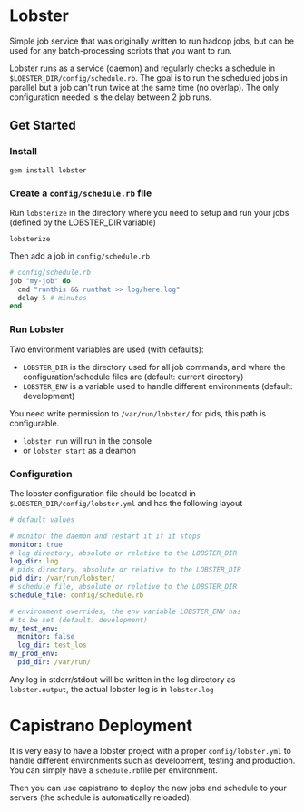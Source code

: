 Lobster
=======

Simple job service that was originally written to run hadoop jobs, but can be 
used for any batch-processing scripts that you want to run.

Lobster runs as a service (daemon) and regularly checks a schedule in 
`$LOBSTER_DIR/config/schedule.rb`. The goal is to run the scheduled jobs in 
parallel but a job can't run twice at the same time (no overlap). The only 
configuration needed is the delay between 2 job runs.

Get Started
------------

### Install

    gem install lobster

### Create a `config/schedule.rb` file

Run `lobsterize` in the directory where you need to setup and run your jobs 
(defined by the LOBSTER_DIR variable)

    lobsterize

Then add a job in `config/schedule.rb`

~~~~~ ruby
# config/schedule.rb
job "my-job" do
  cmd "runthis && runthat >> log/here.log"
  delay 5 # minutes
end
~~~~~

### Run Lobster

Two environment variables are used (with defaults):

- `LOBSTER_DIR` is the directory used for all job commands, and where the 
  configuration/schedule files are (default: current 
  directory)
- `LOBSTER_ENV` is a variable used to handle different environments (default: 
  development)

You need write permission to `/var/run/lobster/` for pids, this path is 
configurable.

- `lobster run` will run in the console
- or `lobster start` as a deamon

### Configuration

The lobster configuration file should be located in 
`$LOBSTER_DIR/config/lobster.yml` and has the following layout

~~~~ yaml
# default values

# monitor the daemon and restart it if it stops
monitor: true
# log directory, absolute or relative to the LOBSTER_DIR
log_dir: log
# pids directory, absolute or relative to the LOBSTER_DIR
pid_dir: /var/run/lobster/
# schedule file, absolute or relative to the LOBSTER_DIR
schedule_file: config/schedule.rb

# environment overrides, the env variable LOBSTER_ENV has 
# to be set (default: development)
my_test_env:
  monitor: false
  log_dir: test_los
my_prod_env:
  pid_dir: /var/run/
~~~~

Any log in stderr/stdout will be written in the log directory as 
`lobster.output`, the actual lobster log is in `lobster.log`

Capistrano Deployment
=====================

It is very easy to have a lobster project with a proper `config/lobster.yml` to 
handle different environments such as development, testing and production. You 
can simply have a `schedule.rb`file per environment.

Then you can use capistrano to deploy the new jobs and schedule to your servers 
(the schedule is automatically reloaded).
